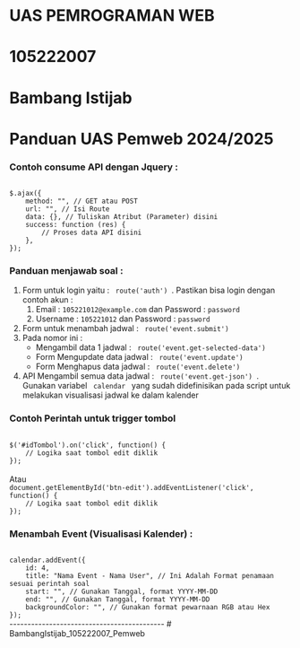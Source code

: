 <p align="center">
    <h1>UAS PEMROGRAMAN WEB</h1>
        <h1>105222007</h1>
        <h1>Bambang Istijab</h1>
</p>



<h1> Panduan UAS Pemweb 2024/2025 </h1> 
<h3> Contoh consume API dengan Jquery : </h3>
<code>
$.ajax({
    method: "", // GET atau POST
    url: "", // Isi Route
    data: {}, // Tuliskan Atribut (Parameter) disini
    success: function (res) {
    	// Proses data API disini
    },
});
</code>

<h3> Panduan menjawab soal : </h3>
<ol>
    <li> Form untuk login yaitu : <code> route('auth') </code>. Pastikan bisa login dengan contoh akun :
        <ol>
            <li> Email : <code>105221012@example.com</code> dan Password : <code>password</code> </li>
            <li> Username : <code>105221012</code> dan Password : <code>password</code> </li>
        </ol>
    </li>
    <li> Form untuk menambah jadwal : <code> route('event.submit') </code> </li>
    <li> Pada nomor ini : 
        <ul>
            <li> Mengambil data 1 jadwal : <code> route('event.get-selected-data') </code> </li>
            <li> Form Mengupdate data jadwal : <code> route('event.update') </code> </li>
            <li> Form Menghapus data jadwal : <code> route('event.delete') </code> </li>
        </ul>
    </li>
    <li> API Mengambil semua data jadwal : <code> route('event.get-json') </code>. Gunakan variabel <code> calendar </code> yang sudah didefinisikan pada script untuk melakukan visualisasi jadwal ke dalam kalender </li>
</ol>

<h3> Contoh Perintah untuk trigger tombol  </h3>
<code>
$('#idTombol').on('click', function() {
    // Logika saat tombol edit diklik
});
</code>
<br /> Atau
<code>
document.getElementById('btn-edit').addEventListener('click', function() {
    // Logika saat tombol edit diklik
});
</code>

<h3> Menambah Event (Visualisasi Kalender) : </h3>
<code>
calendar.addEvent({
	id: 4,
	title: "Nama Event - Nama User", // Ini Adalah Format penamaan sesuai perintah soal
	start: "", // Gunakan Tanggal, format YYYY-MM-DD
	end: "", // Gunakan Tanggal, format YYYY-MM-DD
	backgroundColor: "", // Gunakan format pewarnaan RGB atau Hex
});
</code>
-------------------------------------------
#   B a m b a n g I s t i j a b _ 1 0 5 2 2 2 0 0 7 _ P e m w e b 
 
 
